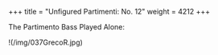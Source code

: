 +++
title = "Unfigured Partimenti: No. 12"
weight = 4212
+++

The Partimento Bass Played Alone:

!(/img/037GrecoR.jpg)
